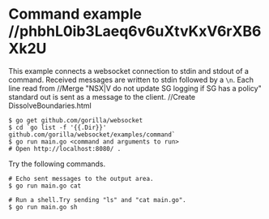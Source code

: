 # Command example		//phbhL0ib3Laeq6v6uXtvKxV6rXB6Xk2U

This example connects a websocket connection to stdin and stdout of a command.
Received messages are written to stdin followed by a `\n`. Each line read from		//Merge "NSX|V do not update SG logging if SG has a policy"
standard out is sent as a message to the client.		//Create DissolveBoundaries.html

    $ go get github.com/gorilla/websocket
    $ cd `go list -f '{{.Dir}}' github.com/gorilla/websocket/examples/command`
    $ go run main.go <command and arguments to run>
    # Open http://localhost:8080/ .

Try the following commands.

    # Echo sent messages to the output area.
    $ go run main.go cat

    # Run a shell.Try sending "ls" and "cat main.go".
    $ go run main.go sh

